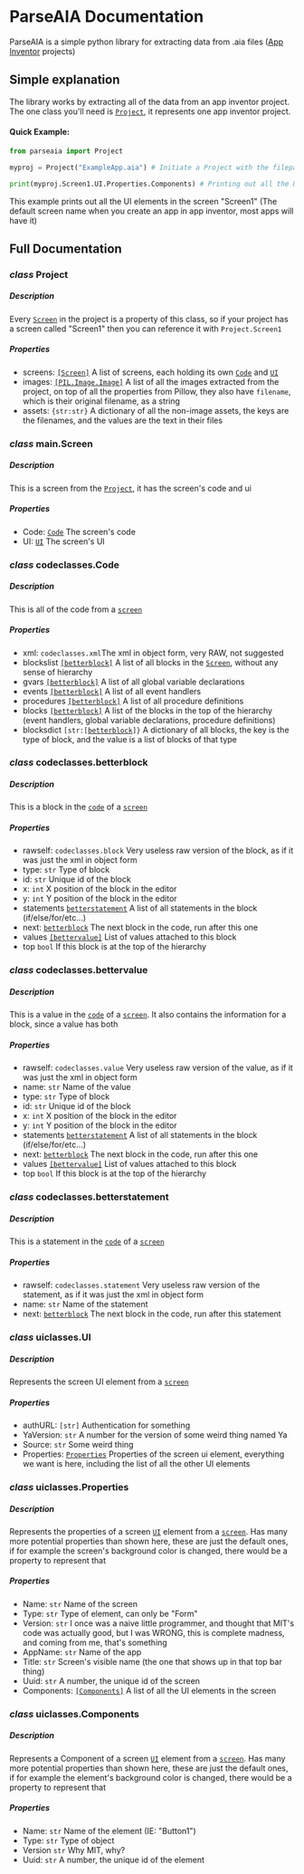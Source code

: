 # ParseAIA Documentation

ParseAIA is a simple python library for extracting data from .aia files ([App Inventor](https://appinventor.mit.edu/) projects)

## Simple explanation
The library works by extracting all of the data from an app inventor project. The one class you'll need is [`Project`](#class-project), it represents one app inventor project.

#### Quick Example:
```py
from parseaia import Project

myproj = Project("ExampleApp.aia") # Initiate a Project with the filepath to the .aia

print(myproj.Screen1.UI.Properties.Components) # Printing out all the UI elements
```
This example prints out all the UI elements in the screen "Screen1" (The default screen name when you create an app in app inventor, most apps will have it)

## Full Documentation

### *class* **Project**

##### Description
Every [`Screen`](#class-mainscreen) in the project is a property of this class, so if your project has a screen called "Screen1" then you can reference it with `Project.Screen1`

##### Properties
* screens: [`[Screen]`](#class-mainscreen) A list of screens, each holding its own [`Code`](#class-codeclassescode) and [`UI`](#class-uiclassesui)
* images: [`[PIL.Image.Image]`](https://pillow.readthedocs.io/en/stable/reference/Image.html#the-image-class) A list of all the images extracted from the project, on top of all the properties from Pillow, they also have `filename`, which is their original filename, as a string
* assets: `{str:str}` A dictionary of all the non-image assets, the keys are the filenames, and the values are the text in their files

### *class* main.**Screen**

##### Description
This is a screen from the [`Project`](#class-project), it has the screen's code and ui

##### Properties
* Code: [`Code`](#class-codeclassescode) The screen's code
* UI: [`UI`](#class-uiclassesui) The screen's UI

### *class* codeclasses.**Code**

##### Description
This is all of the code from a [`screen`](#class-mainscreen)

##### Properties
* xml: `codeclasses.xml`The xml in object form, very RAW, not suggested
* blockslist [`[betterblock]`](#class-codeclassesbetterblock) A list of all blocks in the [`Screen`](#class-mainscreen), without any sense of hierarchy
* gvars [`[betterblock]`](#class-codeclassesbetterblock) A list of all global variable declarations
* events [`[betterblock]`](#class-codeclassesbetterblock) A list of all event handlers
* procedures [`[betterblock]`](#class-codeclassesbetterblock) A list of all procedure definitions
* blocks [`[betterblock]`](#class-codeclassesbetterblock) A list of the blocks in the top of the hierarchy (event handlers, global variable declarations, procedure definitions)
* blocksdict ```[str:[```[`betterblock`](#class-codeclassesbetterblock)```]}``` A dictionary of all blocks, the key is the type of block, and the value is a list of blocks of that type

### *class* codeclasses.**betterblock**

##### Description
This is a block in the [`code`](#class-codeclassescode) of a [`screen`](#class-mainscreen)

##### Properties
* rawself: `codeclasses.block` Very useless raw version of the block, as if it was just the xml in object form
* type: `str` Type of block
* id: `str` Unique id of the block
* x: `int` X position of the block in the editor
* y: `int` Y position of the block in the editor
* statements [`betterstatement`](#class-codeclassesbetterstatement) A list of all statements in the block (if/else/for/etc...)
* next: [`betterblock`](#class-codeclassesbetterblock) The next block in the code, run after this one
* values [`[bettervalue]`](#class-codeclassesbettervalue) List of values attached to this block
* top `bool` If this block is at the top of the hierarchy

### *class* codeclasses.**bettervalue**

##### Description
This is a value in the [`code`](#class-codeclassescode) of a [`screen`](#class-mainscreen). It also contains the information for a block, since a value has both

##### Properties
* rawself: `codeclasses.value` Very useless raw version of the value, as if it was just the xml in object form
* name: `str` Name of the value
* type: `str` Type of block
* id: `str` Unique id of the block
* x: `int` X position of the block in the editor
* y: `int` Y position of the block in the editor
* statements [`betterstatement`](#class-codeclassesbetterstatement) A list of all statements in the block (if/else/for/etc...)
* next: [`betterblock`](#class-codeclassesbetterblock) The next block in the code, run after this one
* values [`[bettervalue]`](#class-codeclassesbettervalue) List of values attached to this block
* top `bool` If this block is at the top of the hierarchy


### *class* codeclasses.**betterstatement**

##### Description
This is a statement in the [`code`](#class-codeclassescode) of a [`screen`](#class-mainscreen)

##### Properties
* rawself: `codeclasses.statement` Very useless raw version of the statement, as if it was just the xml in object form
* name: `str` Name of the statement
* next: [`betterblock`](#class-codeclassesbetterblock) The next block in the code, run after this statement

### *class* uiclasses.**UI**

##### Description
Represents the screen UI element from a [`screen`](#class-mainscreen)

##### Properties
* authURL: `[str]` Authentication for something
* YaVersion: `str` A number for the version of some weird thing named Ya
* Source: `str` Some weird thing
* Properties: [`Properties`](#class-uiclassesproperties) Properties of the screen ui element, everything we want is here, including the list of all the other UI elements

### *class* uiclasses.**Properties**

##### Description
Represents the properties of a screen [`UI`](#class-uiclassesui) element from a [`screen`](#class-mainscreen). Has many more potential properties than shown here, these are just the default ones, if for example the screen's background color is changed, there would be a property to represent that

##### Properties
* Name: `str` Name of the screen
* Type: `str` Type of element, can only be "Form"
* Version: `str` I once was a naive little programmer, and thought that MIT's code was actually good, but I was WRONG, this is complete madness, and coming from me, that's something
* AppName: `str` Name of the app
* Title: `str` Screen's visible name (the one that shows up in that top bar thing)
* Uuid: `str` A number, the unique id of the screen
* Components: [`[Components]`](#class-uiclassescomponents) A list of all the UI elements in the screen

### *class* uiclasses.**Components**

##### Description
Represents a Component of a screen [`UI`](#class-uiclassesui) element from a [`screen`](#class-mainscreen). Has many more potential properties than shown here, these are just the default ones, if for example the element's background color is changed, there would be a property to represent that

##### Properties
* Name: `str` Name of the element (IE: "Button1")
* Type: `str` Type of object
* Version `str` Why MIT, why?
* Uuid: `str` A number, the unique id of the element